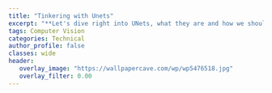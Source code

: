 ```yaml
---
title: "Tinkering with Unets"
excerpt: "**Let's dive right into UNets, what they are and how we should modify them to suit our particular use cases.**"
tags: Computer Vision
categories: Technical
author_profile: false
classes: wide
header: 
   overlay_image: "https://wallpapercave.com/wp/wp5476518.jpg"
   overlay_filter: 0.00
---
```



